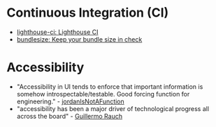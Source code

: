 
# Continuous Integration (CI)
- [lighthouse-ci: Lighthouse CI](https://github.com/ebidel/lighthouse-ci)
- [bundlesize: Keep your bundle size in check](https://github.com/siddharthkp/bundlesize)

# Accessibility
- "Accessibility in UI tends to enforce that important information is somehow introspectable/testable. Good forcing function for engineering." - [jordanIsNotAFunction](https://twitter.com/jordwalke/status/881404629140905984)
- "accessibility has been a major driver of technological progress all across the board" - [Guillermo Rauch](https://twitter.com/rauchg/status/881412412083027971)